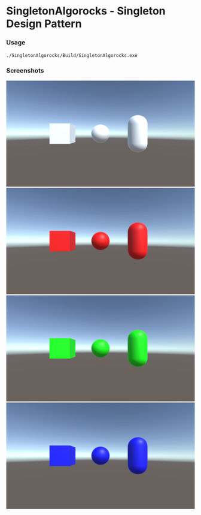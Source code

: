 # SingletonAlgorocks - Singleton Design Pattern

### Usage

```
./SingletonAlgorocks/Build/SingletonAlgorocks.exe
```

### Screenshots

![Screenshot (41)](./Screenshot/Screenshot%20(41).png)
![Screenshot (42)](./Screenshot/Screenshot%20(42).png)
![Screenshot (43)](./Screenshot/Screenshot%20(43).png)
![Screenshot (44)](./Screenshot/Screenshot%20(44).png)
